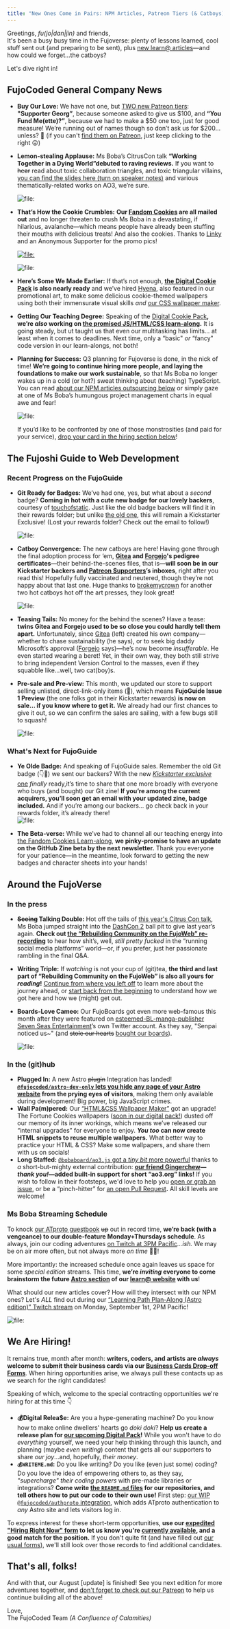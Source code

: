 ```yaml
---
title: "New Ones Come in Pairs: NPM Articles, Patreon Tiers (& Catboys)"
---
```


<span class="text-xl text-fujo-pink">Greetings, _fu(jo|dan|jin)_ and friends,
<br/></span> It's been a busy busy time in the Fujoverse: plenty of lessons
learned, cool stuff sent out (and preparing to be sent), plus [new learn@
articles](https://learn.fujoweb.dev/)—and how could we forget...the
catboys?

Let's dive right in!


## FujoCoded General Company News

- **Buy Our Love:** We have not one, but [TWO new Patreon
  tiers](https://www.patreon.com/join/fujocoded): **"Supporter Georg”**, because
  someone asked to give us $100, and **“You Fund Me(ette)?”**, because we had to
  make a $50 one too, just for good measure\! We’re running out of names though
  so don’t ask us for $200… unless? 👀 (if you can't [find them on
  Patreon](https://www.patreon.com/join/fujocoded), just keep clicking to the
  right 😜)
- **Lemon-stealing Applause:** Ms Boba’s CitrusCon talk **“Working Together in
  a Dying World”debuted to raving reviews.** If you want to ~~hear~~ read about
  toxic collaboration triangles, and toxic triangular villains, [you can find
  the slides here (turn on speaker notes)](https://essentialrandomness.com/working-together) and
  various thematically-related works on AO3, we’re sure.

  ![file:](./images/presentation-feedback.png)

- **That’s How the Cookie Crumbles:** **Our [Fandom
  Cookies](https://store.fujocoded.com/) are all mailed out** and no longer
  threaten to crush Ms Boba in a devastating, if hilarious, avalanche—which
  means people have already been stuffing their mouths with delicious treats\!
  And also the cookies. Thanks to
  [Linky](https://blorbo.social/@linky/114880930048195252) and an Anonymous
  Supporter for the promo pics\!

  [![file:](./images/cookies1.png)](https://blorbo.social/@linky/114880930048195252)

  ![file:](./images/cookies2.png)

- **Here’s Some We Made Earlier:** If that’s not enough, **[the Digital Cookie
  Pack](https://store.fujocoded.com/products/other/fandom-cookies-digital-items-pack)
  is also nearly ready** and we’ve hired
  [Hyena](https://fluffyhyena.neocities.org/), also featured in our promotional
  art, to make some delicious cookie-themed wallpapers using both their
  immensurate visual skills _and_ [our CSS wallpaper
  maker](https://github.com/FujoWebDev/wallpaper-maker).

- **Getting Our Teaching Degree:** Speaking of the [Digital Cookie
  Pack](https://store.fujocoded.com/products/other/fandom-cookies-digital-items-pack)**,**
  **we’re _also_ working on [the promised JS/HTML/CSS
  learn-along](https://store.fujocoded.com/products/other/fandom-cookies-digital-items-pack).**
  It is going steady, but ut taught us that even our multitasking has limits… at
  least when it comes to deadlines. Next time, only a “basic" _or_ “fancy" code
  version in our learn-alongs, not both!

- **Planning for Success:** Q3 planning for Fujoverse is done, in the nick of
  time\! **We’re going to continue hiring more people, and laying the
  foundations to make our work sustainable**, so that Ms Boba no longer wakes up
  in a cold (or hot?) sweat thinking about (teaching) TypeScript. You can read
  [about our NPM articles outsourcing
  below](#FujoCoded-BackerKit-Fulfillment-Progress:-Recent) or simply gaze at
  one of Ms Boba’s humungous project management charts in equal awe and fear\!

  ![file:](./images/chart.png)

  If you’d like to be confronted by one of those monstrosities (and paid for
  your service), [drop your card in the hiring section below](#we-are-hiring)!


## The Fujoshi Guide to Web Development

### Recent Progress on the FujoGuide

- **Git Ready for Badges:** We’ve had one, yes, but what about a _second_ badge?
  **Coming in hot with a cute new badge for our lovely backers**, courtesy of
  [touchofstatic](https://github.com/touchofstatic). Just like the old badge
  backers will find it in their rewards folder; but unlike [the old one](#whats-next-for-fujoguide), this
  will remain a Kickstarter Exclusive! (Lost your rewards folder?
  Check out the email to follow\!)

  ![file:](./images/git_preview_badge.png)

- **Catboy Convergence:** The new catboys are here\! Having gone through the
  final adoption process for ‘em, **[Gitea](https://about.gitea.com/) and
  [Forgejo](https://forgejo.org/)'s pedigree certificates**—their
  behind-the-scenes files, that is—**will soon be in our Kickstarter backers and
  [Patreon $upporters](https://www.patreon.com/fujocoded)’s inboxes**, right
  after you read this\! Hopefully fully vaccinated and neutered, though they’re
  not happy about that last one. Huge thanks to
  [brokemycrown](https://www.fujoweb.dev/team/brokemycrown) for another two hot
  catboys hot off the art presses, they look great\!

  ![file:](./images/catboys.png)

- **Teasing Tails:** No money for the behind the scenes? Have a tease: **twins
  Gitea and Forgejo used to be so close you could hardly tell them apart.**
  Unfortunately, since [Gitea](https://about.gitea.com/) (left) created his own
  company—whether to chase sustainability (he says), or to seek big daddy
  Microsoft’s approval ([Forgejo](https://forgejo.org/) says)—he’s now become
  _insufferable_. He even started wearing a beret\! Yet, in their own way, they
  both still strive to bring independent Version Control to the masses, even if
  they squabble like…well, two cat(boy)s.

- **Pre-sale and Pre-view:** This month, we updated our store to support selling
  unlisted, direct-link-only items (👀), which means **FujoGuide Issue 1 Preview**
  (the one folks got in their Kickstarter rewards) **is now on sale… if you know
  where to get it.** We already had our first chances to give it out, so we can
  confirm the sales are sailing, with a few bugs still to squash\!

  ![file:](./images/fujoguide_preview.png)

### What's Next for FujoGuide

- **Ye Olde Badge:** And speaking of FujoGuide sales. Remember the old Git badge
  (👇👀) we sent our backers? With the new [_Kickstarter exclusive_
  one](#recent-progress-on-the-fujoguide) _finally_ ready,it’s time to share
  that one more broadly with everyone who buys (and bought) our Git zine\! **If
  you’re among the current acquirers, you’ll soon get an email with your
  updated zine, badge included.** And if you’re among our backers… go check back
  in your rewards folder, it’s already there\!  
  ![file:](./images/old_git_badge.png)

- **The Beta-verse:** While we’ve had to channel all our teaching energy into
  [the Fandom Cookies
  Learn-along](https://store.fujocoded.com/products/other/fandom-cookies-digital-items-pack),
  **we pinky-promise to have an update on the GitHub Zine beta by the next
  newsletter.** Thank you everyone for your patience—in the meantime,
  look forward to getting the new badges and character sheets into your hands\!


## Around the FujoVerse

### In the press

- **~~Seeing~~ Talking Double:** Hot off the tails of [this year's Citrus Con
  talk](#fujocoded-general-company-news), Ms Boba jumped straight into the
  [DashCon 2](https://www.dashcontwo.com/) ball pit to give last year’s again.
  **Check out [the “Rebuilding Community on the FujoWeb”
  re-recording](https://www.youtube.com/watch?v=glAHIjtmYmk)** to hear how
  shit’s, well, _still pretty fucked_ in the “running social media platforms”
  world—or, if you prefer, just her passionate rambling in the final Q&A.
- **Writing Triple:** If _watching_ is not your cup of (git)tea, **the third and
  last part of “Rebuilding Community on the FujoWeb” is also all yours for
  _reading_\!** [Continue from where you left
  off](https://www.essentialrandomness.com/posts/rebuilding-community-on-the-web/part-3)
  to learn more about the journey ahead, or [start back from the
  beginning](https://www.essentialrandomness.com/posts/rebuilding-community-on-the-web/part-1)
  to understand how we got here and how we (might) get out.
- **Boards-Love Cameo:** Our FujoBoards got even more web-famous this month
  after they were featured on [esteemed-BL-manga-publisher Seven Seas
  Entertainment](https://x.com/fujoc0ded/status/1952809772983755012)’s own Twitter
  account. As they say, "Senpai noticed
  us~" (and ~~stole our hearts~~ [bought our boards](https://fujoboard.com/)).

  ![file:](./images/paddle.png)

### In the (git)hub

- **Plugged In:** A new Astro ~~plugin~~ Integration has landed\!
  **[`@fujocoded/astro-dev-only` lets you hide any page of your Astro
  website](https://github.com/FujoWebDev/fujocoded-plugins/tree/main/astro-dev-only)
  from the prying eyes of visitors**, making them only available during
  development\! Big power, big JavaScript crimes.
- **Wall Pa(m)pered:** Our [“HTML\&CSS Wallpaper
  Maker”](https://github.com/FujoWebDev/wallpaper-maker) got an upgrade\! The
  Fortune Cookies wallpapers ([soon in our digital
  pack!](https://store.fujocoded.com/products/other/fandom-cookies-digital-items-pack))
  dusted off our memory of its inner workings, which means we’ve
  released our “internal upgrades” for everyone to enjoy. **_You too_ can now
  create HTML snippets to reuse multiple wallpapers.** What better way to practice
  your HTML & CSS? Make some wallpapers, and share them with us on socials!
- **Long Staffed:** [`@bobaboard/ao3.js` got a _tiny bit_ more
  powerful](https://github.com/FujoWebDev/AO3.js) thanks to _a_ short-but-mighty
  external contribution: **[our friend
  Gingerchew](https://queer.party/@gingerchew)—_thank you\!_—added built-in
  support for short “ao3.org” links\!** If you wish to follow in their
  footsteps, we'd love to help you [open or grab an
  issue](https://github.com/FujoWebDev/AO3.js/issues), or be a “pinch-hitter”
  for [an open
  Pull Request](https://github.com/FujoWebDev/AO3.js/pulls?q=is:open+is:pr+label:%22%E2%9A%BE+Needs+Pinch+Hitter%22)**.**
  All skill levels are welcome\!

### Ms Boba Streaming Schedule

To knock [our ATproto
guestbook](https://github.com/fujowebdev/lexicon-guestbook) ~~up~~ out in record
time, **we’re back (with a vengeance) to our double-feature Monday+Thursdays
schedule**. As always, join our coding adventures [on
Twitch at 3PM Pacific](https://www.twitch.tv/essentialrandomness)_...ish._ We may be on
air more often, but not always more _on time_ 🙇‍♀️!

More importantly: the increased schedule once again leaves us space for some
_special edition_ streams. This time, **we’re _inviting_ everyone to come
brainstorm the future [Astro section](https://astro.build/) of our [learn@
website](https://learn.fujoweb.dev/) with us**!

What should our new articles cover? How will they intersect with our NPM ones?
Let's _ALL_ find out during our [“Learning Path Plan-Along (Astro edition)” Twitch
stream](http://twitch.tv/essentialrandomness) on Monday, September 1st, 2PM
Pacific!

![file:](./images/astro-plan-along.png)

## We Are Hiring!

It remains true, month after month: **writers, coders, and artists are _always_
welcome to submit their business cards via our [Business Cards Drop-off
Forms](https://fujocoded.com/hiring)**. When hiring opportunities arise, we always pull these contacts up as we search for the right candidates!

Speaking of which, welcome to the special contracting opportunities we're hiring
for at this time 👇

- **💰Digital Relea$e:** Are you a hype-generating machine? Do you know how to
  make online dwellers' hearts go _doki doki_? **Help us create a release plan
  for [our upcoming Digital
  Pack](https://store.fujocoded.com/products/other/fandom-cookies-digital-items-pack)!**
  While you won't have to do _everything_ yourself, we need your help thinking
  through this launch, and planning (maybe _even writing_)
  content that gets all our supporters to share _our joy_...and, hopefully,
  _their money_.
- **`💰WRITEME.md`:** Do you like writing? Do you like (even just some) coding?
  Do you love the idea of empowering others to, as they say, _"supercharge"
  their coding powers_ with pre-made libraries or integrations? **Come write
  [the `README.md`
  files](https://docs.github.com/en/repositories/managing-your-repositorys-settings-and-features/customizing-your-repository/about-readmes)
  for our repositories, and tell others how to put our code to their own use!**
  First step: [our WIP `@fujocoded/authproto`
  integration](https://github.com/FujoWebDev/fujocoded-plugins/tree/main/astro-authproto),
  which adds ATproto authentication to _any_ Astro site and lets visitors log
  in.

To express interest for these short-term opportunities, **use our [**expedited** "Hiring Right Now" form](https://forms.gle/xQtKhiT9E1KEsn9c6) to
let us know you're <u>currently available</u>, and a good match for the position.** If you don't quite
fit (and have filled out [our usual forms](https://fujocoded.com/hiring)),
we'll still look over those records to find additional candidates.


## That's all, folks!

And with that, our August [update] is finished! See you next edition for more adventures
together, and [don't forget to check out our Patreon](https://www.patreon.com/c/fujocoded)
to help us continue building all of the above!

Love,<br /> The FujoCoded Team _(A Confluence of Calamities)_
